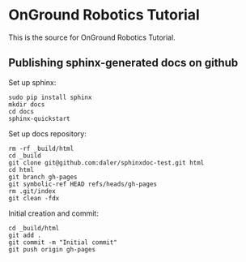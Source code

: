 # OnGround Robotics Tutorial

This is the source for OnGround Robotics Tutorial.

Publishing sphinx-generated docs on github
------------------------------------------

Set up sphinx:
```
sudo pip install sphinx
mkdir docs
cd docs
sphinx-quickstart
```

Set up docs repository:
```
rm -rf _build/html
cd _build
git clone git@github.com:daler/sphinxdoc-test.git html
cd html
git branch gh-pages
git symbolic-ref HEAD refs/heads/gh-pages
rm .git/index
git clean -fdx
```

Initial creation and commit:
```
cd _build/html
git add .
git commit -m "Initial commit"
git push origin gh-pages
```
